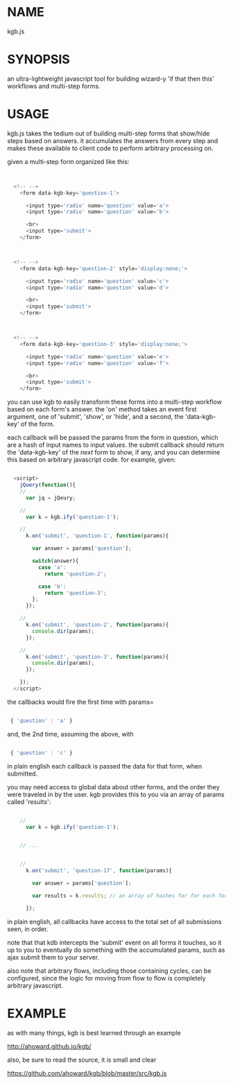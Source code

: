 NAME
====

kgb.js

SYNOPSIS
========

an ultra-lightweight javascript tool for building wizard-y 'if that then this'
workflows and multi-step forms.

USAGE
=====

kgb.js takes the tedium out of building multi-step forms that show/hide steps
based on answers.  it accumulates the answers from every step and makes these
available to client code to perform arbitrary processing on.

given a multi-step form organized like this:

```javascript


  <!-- -->
    <form data-kgb-key='question-1'>

      <input type='radio' name='question' value='a'>
      <input type='radio' name='question' value='b'>

      <br>
      <input type='submit'>
    </form>



  <!-- -->
    <form data-kgb-key='question-2' style='display:none;'>

      <input type='radio' name='question' value='c'>
      <input type='radio' name='question' value='d'>

      <br>
      <input type='submit'>
    </form>



  <!-- -->
    <form data-kgb-key='question-3' style='display:none;'>

      <input type='radio' name='question' value='e'>
      <input type='radio' name='question' value='f'>

      <br>
      <input type='submit'>
    </form>


```

you can use kgb to easily transform these forms into a multi-step workflow
based on each form's answer.  the 'on' method takes an event first argument,
one of 'submit', 'show', or 'hide', and a second, the 'data-kgb-key' of the
form.

each callback will be passed the params from the form in question, which are a
hash of input names to input values.  the submit callback should return the
'data-kgb-key' of the *next* form to show, if any, and you can determine this
based on arbitrary javascript code. for example, given:

```javascript

  <script>
    jQuery(function(){
    //
      var jq = jQeury;

    //
      var k = kgb.ify('question-1');

    //
      k.on('submit', 'question-1', function(params){

        var answer = params['question'];

        switch(answer){
          case 'a':
            return 'question-2';

          case 'b':
            return 'question-3';
        };
      });

    //
      k.on('submit', 'question-2', function(params){
        console.dir(params);
      });

    //
      k.on('submit', 'question-3', function(params){
        console.dir(params);
      });

    });
  </script>

```

the callbacks would fire the first time with params=

```javascript

 { 'question' : 'a' }

```

and, the 2nd time, assuming the above, with

```javascript

 { 'question' : 'c' }


```

in plain english each callback is passed the data for that form, when
submitted.

you may need access to global data about other forms, and the order they were
traveled in by the user.  kgb provides this to you via an array of params
called 'results':

```javascript

    //
      var k = kgb.ify('question-1');


    // ...


    //
      k.on('submit', 'question-17', function(params){

        var answer = params['question'];

        var results = k.results; // an array of hashes for for each form the user has visited

      });

```

in plain english, all callbacks have access to the total set of all
submissions seen, in order.

note that that kdb intercepts the 'submit' event on all forms it touches, so
it up to you to eventually do something with the accumulated params, such as
ajax submit them to your server.

also note that arbitrary flows, including those containing cycles, can be
configured, since the logic for moving from flow to flow is completely
arbitrary javascript.

EXAMPLE
=======

as with many things, kgb is best learned through an example

  http://ahoward.github.io/kgb/

also, be sure to read the source, it is small and clear

  https://github.com/ahoward/kgb/blob/master/src/kgb.js

